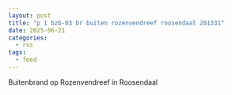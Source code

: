 ```yaml
---
layout: post
title: "p 1 bzb-03 br buiten rozenvendreef roosendaal 201331"
date: 2025-06-21
categories: 
  - rss
tags: 
  - feed
---
```


Buitenbrand op Rozenvendreef in Roosendaal
